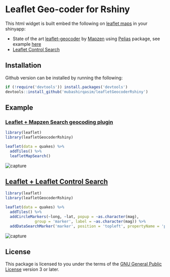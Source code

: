 # Leaflet Geo-coder for Rshiny
This html widget is built embed the following on [leaflet maps](http://leafletjs.com/) in your shinyapp:
* State of the art [leaflet-geocoder](https://github.com/mapzen/leaflet-geocoder) by [Mapzen](https://mapzen.com/) using [Pelias](http://pelias.io/) package, see example [here](https://mapzen.github.io/leaflet-geocoder/#6/-40.330/175.979)
* [Leaflet Control Search](https://github.com/stefanocudini/leaflet-search)

## Installation
Github version can be installed by running the following:

```r
if (!require('devtools')) install.packages('devtools')
devtools::install_github('mubashirqasim/leafletGeocoderRshiny')
```

## Example
### [Leaflet + Mapzen Search geocoding plugin](https://github.com/mapzen/leaflet-geocoder)

```r
library(leaflet)
library(leafletGeocoderRshiny)

leaflet(data = quakes) %>%
  addTiles() %>%
  leafletMapSearch()
```  

![capture](https://cloud.githubusercontent.com/assets/8086373/24949630/679cf568-1fc2-11e7-92fb-e66d3a2d7732.png)

## [Leaflet + Leaflet Control Search](https://github.com/stefanocudini/leaflet-search)

```r
library(leaflet)
library(leafletGeocoderRshiny)

leaflet(data = quakes) %>%
  addTiles() %>%
  addCircleMarkers(~long, ~lat, popup = ~as.character(mag),
             group = 'marker', label = ~as.character(mag)) %>%
  addDataSearchMarker('marker', position = 'topleft', propertyName = 'popup')
```

![capture](https://cloud.githubusercontent.com/assets/8086373/24983519/9083dd74-203b-11e7-8c0a-42fea21f3e7e.png)

## License
This package is licensed to you under the terms of the [GNU General Public
License](http://www.gnu.org/licenses/gpl.html) version 3 or later.
